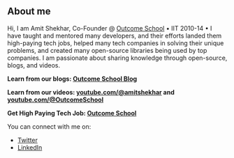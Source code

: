 **About me**
-

Hi, I am Amit Shekhar, Co-Founder @ [Outcome School](https://outcomeschool.com) • IIT 2010-14 • I have taught and mentored many developers, and their efforts landed them high-paying tech jobs, helped many tech companies in solving their unique problems, and created many open-source libraries being used by top companies. I am passionate about sharing knowledge through open-source, blogs, and videos.

**Learn from our blogs: [Outcome School Blog](https://outcomeschool.com/blog)** 

**Learn from our videos: [youtube.com/@amitshekhar](https://www.youtube.com/@amitshekhar) and [youtube.com/@OutcomeSchool](https://www.youtube.com/@OutcomeSchool)**

**Get High Paying Tech Job: [Outcome School](https://outcomeschool.com)** 

You can connect with me on:

- [Twitter](https://twitter.com/amitiitbhu)
- [LinkedIn](https://www.linkedin.com/in/amit-shekhar-iitbhu)
